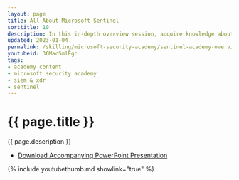 ```yaml
---
layout: page
title: All About Microsoft Sentinel
sorttitle: 10
description: In this in-depth overview session, acquire knowledge about Microsoft Sentinel's core capabilities, data ingestion methods, Azure Monitor Agent (AMA), Sentinel for MSSPs, along with a thorough demo into Sentinel's trademark features.
updated: 2023-01-04
permalink: /skilling/microsoft-security-academy/sentinel-academy-overview
youtubeid: 36MacSmlEgc
tags: 
- academy content
- microsoft security academy
- siem & xdr
- sentinel
---
```


# {{ page.title }}

{{ page.description }}

* [Download Accompanying PowerPoint Presentation](https://1drv.ms/u/s!Fl_kL1U59rx8cEp4TnRyOGYxUm9zJAw?e=rRihTM)

{% include youtubethumb.md showlink="true" %}